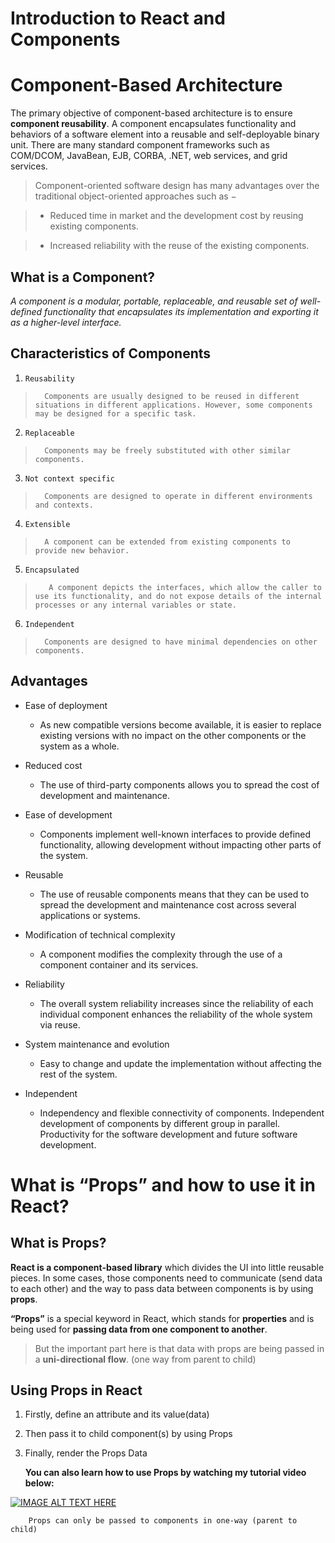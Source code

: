 # Introduction to React and Components

# Component-Based Architecture

The primary objective of component-based architecture is to ensure **component reusability**. A component encapsulates functionality and behaviors of a software element into a reusable and self-deployable binary unit. There are many standard component frameworks such as COM/DCOM, JavaBean, EJB, CORBA, .NET, web services, and grid services.

> Component-oriented software design has many advantages over the traditional object-oriented approaches such as −

> - Reduced time in market and the development cost by reusing existing components.

> - Increased reliability with the reuse of the existing components.

## What is a Component?

_A component is a modular, portable, replaceable, and reusable set of well-defined functionality that encapsulates its implementation and exporting it as a higher-level interface._

## Characteristics of Components

1. `Reusability`

>       Components are usually designed to be reused in different situations in different applications. However, some components may be designed for a specific task.

2. `Replaceable`

>       Components may be freely substituted with other similar components.

3. `Not context specific`

>       Components are designed to operate in different environments and contexts.

4. `Extensible`

>       A component can be extended from existing components to provide new behavior.

5. `Encapsulated`

>        A component depicts the interfaces, which allow the caller to use its functionality, and do not expose details of the internal processes or any internal variables or state.

6. `Independent`

>       Components are designed to have minimal dependencies on other components.

## Advantages

- Ease of deployment

  - As new compatible versions become available, it is easier to replace existing versions with no impact on the other components or the system as a whole.

- Reduced cost

  - The use of third-party components allows you to spread the cost of development and maintenance.

- Ease of development

  - Components implement well-known interfaces to provide defined functionality, allowing development without impacting other parts of the system.

- Reusable

  - The use of reusable components means that they can be used to spread the development and maintenance cost across several applications or systems.

- Modification of technical complexity

  - A component modifies the complexity through the use of a component container and its services.

- Reliability

  - The overall system reliability increases since the reliability of each individual component enhances the reliability of the whole system via reuse.

- System maintenance and evolution

  - Easy to change and update the implementation without affecting the rest of the system.

- Independent
  - Independency and flexible connectivity of components. Independent development of components by different group in parallel. Productivity for the software development and future software development.

# What is “Props” and how to use it in React?

## What is Props?

**React is a component-based library** which divides the UI into little reusable pieces. In some cases, those components need to communicate (send data to each other) and the way to pass data between components is by using **props**.

**“Props”** is a special keyword in React, which stands for **properties** and is being used for **passing data from one component to another**.

> But the important part here is that data with props are being passed in a **uni-directional flow**. (one way from parent to child)

## Using Props in React

1. Firstly, define an attribute and its value(data)
2. Then pass it to child component(s) by using Props
3. Finally, render the Props Data

   **You can also learn how to use Props by watching my tutorial video below:**

[![IMAGE ALT TEXT HERE](https://img.youtube.com/vi/YOUTUBE_VIDEO_ID_HERE/0.jpg)](https://www.youtube.com/watch?v=KvapOdsFK5A)

        Props can only be passed to components in one-way (parent to child)


